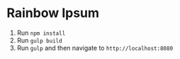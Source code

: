 # Rainbow Ipsum

1. Run `npm install`
2. Run `gulp build`
3. Run `gulp` and then navigate to `http://localhost:8080`